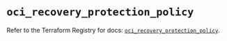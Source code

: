 # `oci_recovery_protection_policy`

Refer to the Terraform Registry for docs: [`oci_recovery_protection_policy`](https://registry.terraform.io/providers/hashicorp/oci/7.19.0/docs/resources/recovery_protection_policy).
